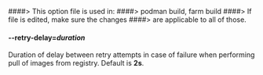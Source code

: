 ####> This option file is used in:
####>   podman build, farm build
####> If file is edited, make sure the changes
####> are applicable to all of those.
#### **--retry-delay**=*duration*

Duration of delay between retry attempts in case of failure when performing pull of images from registry. Default is **2s**.
